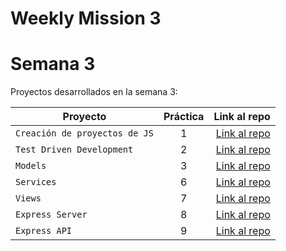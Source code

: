 # Weekly Mission 3
# Semana 3 

Proyectos desarrollados en la semana 3:

| Proyecto | Práctica | Link al repo |
| ------------- |:-------------:| -----:|
|`Creación de proyectos de JS`|1|[Link al repo](https://github.com/antoniomd-fi/MisssionNodeJSSemana3Proyecto1)|
|`Test Driven Development`|2|[Link al repo](https://github.com/antoniomd-fi/MissionNodeJSSemana3Proyecto2)|
|`Models`|3|[Link al repo](https://github.com/antoniomd-fi/MissionNodeJSSemana3Proyecto3)|
|`Services`|6|[Link al repo](https://github.com/antoniomd-fi/playbook/tree/main/weekly_mission_3)|
|`Views`|7|[Link al repo](https://github.com/antoniomd-fi/playbook/tree/main/weekly_mission_3)|
|`Express Server`|8|[Link al repo](https://github.com/antoniomd-fi/playbook/tree/main/weekly_mission_3)|
|`Express API`|9|[Link al repo](https://github.com/antoniomd-fi/playbook/tree/main/weekly_mission_3)|
